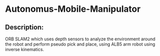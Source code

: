 # Autonomus-Mobile-Manipulator
## Description:
ORB SLAM2 which uses depth sensors to analyze the environment around the robot and perform pseudo pick and place, using ALB5 arm robot using inverse kinematics.
